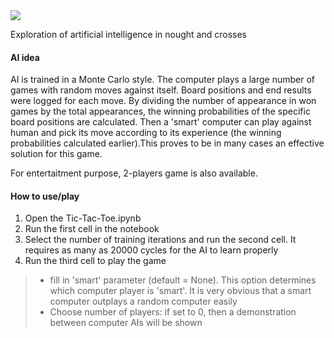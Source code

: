 <img src='http://www.zumodecolores.com/160-470-thickbox/tres-en-raya.jpg'>

Exploration of artificial intelligence in nought and crosses

#### AI idea

AI is trained in a Monte Carlo style. The computer plays a large number of games with random moves against itself. Board positions and end results were logged for each move. By dividing the number of appearance in won games by the total appearances, the winning probabilities of the specific board positions are calculated. Then a 'smart' computer can play against human and pick its move according to its experience (the winning probabilities calculated earlier).This proves to be in many cases an effective solution for this game.

For entertaitment purpose, 2-players game is also available.


#### How to use/play

1. Open the Tic-Tac-Toe.ipynb
2. Run the first cell in the notebook
3. Select the number of training iterations and run the second cell. It requires as many as 20000 cycles for the AI to learn properly
4. Run the third cell to play the game
> - fill in 'smart' parameter (default = None). This option determines which computer player is 'smart'. It is very obvious that a smart computer outplays a random computer easily
> - Choose number of players: if set to 0, then a demonstration between computer AIs will be shown
